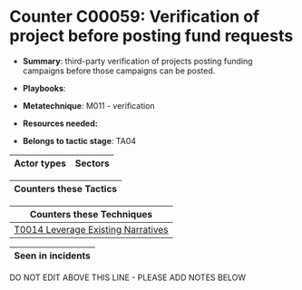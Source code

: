 # Counter C00059: Verification of project before posting fund requests

* **Summary**: third-party verification of projects posting funding campaigns before those campaigns can be posted. 

* **Playbooks**: 

* **Metatechnique**: M011 - verification

* **Resources needed:** 

* **Belongs to tactic stage**: TA04


| Actor types | Sectors |
| ----------- | ------- |



| Counters these Tactics |
| ---------------------- |



| Counters these Techniques |
| ------------------------- |
| [T0014 Leverage Existing Narratives](../generated_pages/techniques/T0014.md) |



| Seen in incidents |
| ----------------- |


DO NOT EDIT ABOVE THIS LINE - PLEASE ADD NOTES BELOW